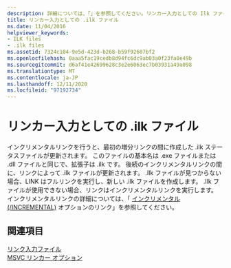 ```yaml
---
description: 詳細については、「」を参照してください。リンカー入力としての Ilk ファイル
title: リンカー入力としての .ilk ファイル
ms.date: 11/04/2016
helpviewer_keywords:
- ILK files
- .ilk files
ms.assetid: 7324c104-9e5d-423d-b268-b59f92607bf2
ms.openlocfilehash: 0aaa5fac19cedb8d94fc6dc9ab03a0f23fa0e49b
ms.sourcegitcommit: d6af41e42699628c3e2e6063ec7b03931a49a098
ms.translationtype: MT
ms.contentlocale: ja-JP
ms.lasthandoff: 12/11/2020
ms.locfileid: "97192734"
---
```

# <a name="ilk-files-as-linker-input"></a>リンカー入力としての .ilk ファイル

インクリメンタルリンクを行うと、最初の増分リンクの間に作成した .ilk ステータスファイルが更新されます。 このファイルの基本名は .exe ファイルまたは .dll ファイルと同じで、拡張子は .ilk です。 後続のインクリメンタルリンクの間に、リンクによって .ilk ファイルが更新されます。 .Ilk ファイルが見つからない場合、LINK はフルリンクを実行し、新しい .ilk ファイルを作成します。 .Ilk ファイルが使用できない場合、リンクはインクリメンタルリンクを実行します。 インクリメンタルリンクの詳細については、「 [インクリメンタル (/INCREMENTAL)](incremental-link-incrementally.md) オプションのリンク」を参照してください。

## <a name="see-also"></a>関連項目

[リンク入力ファイル](link-input-files.md)<br/>
[MSVC リンカー オプション](linker-options.md)
